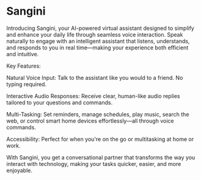 # Sangini
Introducing Sangini, your AI-powered virtual assistant designed to simplify and enhance your daily life through seamless voice interaction. Speak naturally to engage with an intelligent assistant that listens, understands, and responds to you in real time—making your experience both efficient and intuitive.

Key Features:

Natural Voice Input: Talk to the assistant like you would to a friend. No typing required.

Interactive Audio Responses: Receive clear, human-like audio replies tailored to your questions and commands.

Multi-Tasking: Set reminders, manage schedules, play music, search the web, or control smart home devices effortlessly—all through voice commands.

Accessibility: Perfect for when you're on the go or multitasking at home or work.

With Sangini, you get a conversational partner that transforms the way you interact with technology, making your tasks quicker, easier, and more enjoyable.
